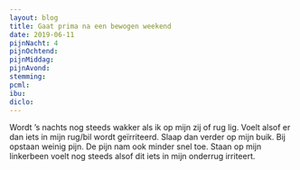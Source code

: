 ```yaml
---
layout: blog
title: Gaat prima na een bewogen weekend
date: 2019-06-11
pijnNacht: 4
pijnOchtend: 
pijnMiddag: 
pijnAvond: 
stemming: 
pcml: 
ibu: 
diclo: 
---
```


Wordt ’s nachts nog steeds wakker als ik op mijn zij of rug lig. Voelt alsof er dan iets in mijn rug/bil wordt geïrriteerd. Slaap dan verder op mijn buik. Bij opstaan weinig pijn. De pijn nam ook minder snel toe. Staan op mijn linkerbeen voelt nog steeds alsof dit iets in mijn onderrug irriteert.

